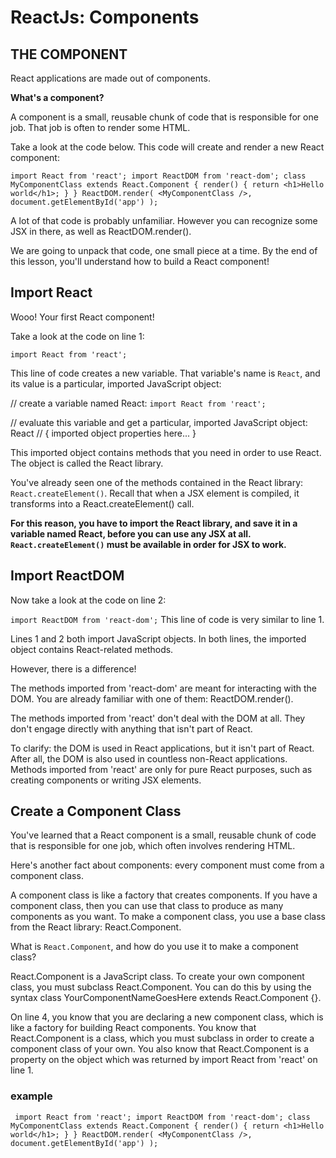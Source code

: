 # ReactJs: Components

## THE COMPONENT
React applications are made out of components.

**What's a component?**

A component is a small, reusable chunk of code that is responsible for one job. That job is often to render some HTML.

Take a look at the code below. This code will create and render a new React component:

`import React from 'react';
import ReactDOM from 'react-dom';
class MyComponentClass extends React.Component {
  render() {
    return <h1>Hello world</h1>;
  }
}
ReactDOM.render(
  <MyComponentClass />,
  document.getElementById('app')
);`

A lot of that code is probably unfamiliar. However you can recognize some JSX in there, as well as ReactDOM.render().

We are going to unpack that code, one small piece at a time. By the end of this lesson, you'll understand how to build a React component!


## Import React
Wooo! Your first React component!

Take a look at the code on line 1:

`import React from 'react';`

This line of code creates a new variable. That variable's name is `React`, and its value is a particular, imported JavaScript object:

// create a variable named React:
`import React from 'react';`

// evaluate this variable and get a particular, imported JavaScript object:
React // { imported object properties here... }

This imported object contains methods that you need in order to use React. The object is called the React library.

You've already seen one of the methods contained in the React library: `React.createElement()`. Recall that when a JSX element is compiled, it transforms into a React.createElement() call.

**For this reason, you have to import the React library, and save it in a variable named React, before you can use any JSX at all. `React.createElement()` must be available in order for JSX to work.**


## Import ReactDOM
Now take a look at the code on line 2:

`import ReactDOM from 'react-dom';`
This line of code is very similar to line 1.

Lines 1 and 2 both import JavaScript objects. In both lines, the imported object contains React-related methods.

However, there is a difference!

The methods imported from 'react-dom' are meant for interacting with the DOM. You are already familiar with one of them: ReactDOM.render().

The methods imported from 'react' don't deal with the DOM at all. They don't engage directly with anything that isn't part of React.

To clarify: the DOM is used in React applications, but it isn't part of React. After all, the DOM is also used in countless non-React applications. Methods imported from 'react' are only for pure React purposes, such as creating components or writing JSX elements.


## Create a Component Class
You've learned that a React component is a small, reusable chunk of code that is responsible for one job, which often involves rendering HTML.

Here's another fact about components: every component must come from a component class.

A component class is like a factory that creates components. If you have a component class, then you can use that class to produce as many components as you want. To make a component class, you use a base class from the React library: React.Component.

What is `React.Component`, and how do you use it to make a component class?

React.Component is a JavaScript class. To create your own component class, you must subclass React.Component. You can do this by using the syntax class YourComponentNameGoesHere extends React.Component {}.

On line 4, you know that you are declaring a new component class, which is like a factory for building React components. You know that React.Component is a class, which you must subclass in order to create a component class of your own. You also know that React.Component is a property on the object which was returned by import React from 'react' on line 1.




### example
`
import React from 'react';
import ReactDOM from 'react-dom';
class MyComponentClass extends React.Component {
  render() {
    return <h1>Hello world</h1>;
  }
}
ReactDOM.render(
  <MyComponentClass />, 
  document.getElementById('app')
);`
